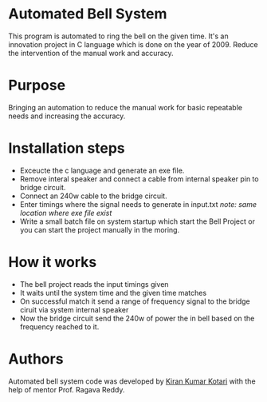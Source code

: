# Automated Bell System

This program is automated to ring the bell on the given time. It's an innovation project in C language which is done on the year of 2009. Reduce the intervention of the manual work and accuracy. 

# Purpose

Bringing an automation to reduce the manual work for basic repeatable needs and increasing the accuracy.

# Installation steps

- Exceucte the c language and generate an exe file.
- Remove interal speaker and connect a cable from internal speaker pin to bridge circuit. 
- Connect an 240w cable to the bridge circuit.
- Enter timings where the signal needs to generate in input.txt _note: same location where exe file exist_
- Write a small batch file on system startup which start the Bell Project or you can start the project manually in the moring.

# How it works

- The bell project reads the input timings given
- It waits until the system time and the given time matches
- On successful match it send a range of frequency signal to the bridge ciruit via system internal speaker
- Now the bridge circuit send the 240w of power the in bell based on the frequency reached to it.


# Authors
Automated bell system code was developed by [Kiran Kumar Kotari](https://github.com/kirankotari) with the help of mentor Prof. Ragava Reddy.
